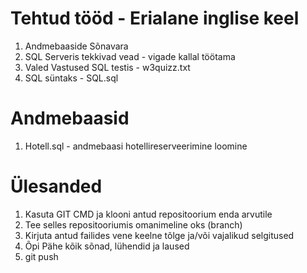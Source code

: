 # Tehtud tööd - Erialane inglise keel

1. Andmebaaside Sõnavara
2. SQL Serveris tekkivad vead - vigade kallal töötama
3. Valed Vastused SQL testis - w3quizz.txt
4. SQL süntaks - SQL.sql

  # Andmebaasid
  1. Hotell.sql - andmebaasi hotellireserveerimine loomine


# Ülesanded

1. Kasuta GIT CMD ja klooni antud repositoorium enda arvutile
2. Tee selles repositooriumis omanimeline oks (branch)
3. Kirjuta antud failides vene keelne tõlge ja/või vajalikud selgitused
4. Õpi Pähe kõik sõnad, lühendid ja laused
5. git push
